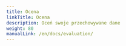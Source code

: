 ```yaml
---
title: Ocena
linkTitle: Ocena
description: Oceń swoje przechowywane dane
weight: 80
manualLink: /en/docs/evaluation/
---
```

<script>
  window.location.href = "/en/docs/evaluation/";
</script>
